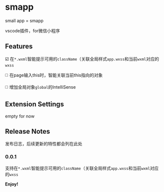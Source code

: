 # smapp

small app = smapp

vscode插件，for微信小程序

## Features

☑️ 在`*.wxml`智能提示可用的`className`（关联全局样式`app.wxss`和当前`wxml`对应的`wxss`

◻️ 在page输入this时，智能关联当前this指向的对象

◻️ 增加全局对象`global`的IntelliSense

## Extension Settings

empty for now

## Release Notes

发布日志，后续更新的特性都会列在此处

### 0.0.1

支持在`*.wxml`智能提示可用的`className`（关联全局样式`app.wxss`和当前`wxml`对应的`wxss`

**Enjoy!**
